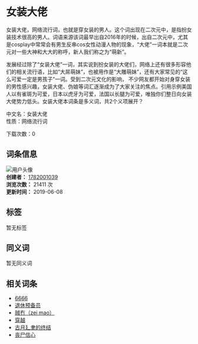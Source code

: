 # 女装大佬

女装大佬，网络流行词，也就是穿女装的男人。这个词出现在二次元中，是指扮女装技术很高的男人。词语来源该词最早出自2016年的时候，出自二次元中，尤其是cosplay中常常会有男生反串cos女性动漫人物的现象，“大佬”一词本就是二次元对一些大神和大大的称呼，新人我们称之为“萌新”。 

发展经过除了“女装大佬”一词，其实说到扮女装的大佬们，网络上还有很多形容他们的相关流行语，比如“大屌萌妹”，也被用作是“大雕萌妹”，还有大家常见的“这么可爱一定是男孩子”一词。受到二次元文化的影响， 不少网友都开始对身穿女装的男性感兴趣，女装大佬、伪娘等词汇逐渐成为了大家关注的焦点。引用示例美国人以有雀斑为可爱，日本以虎牙为可爱，法国以长腿为可爱，唯独你们整日向女装大佬势力低头。女装大佬本词条是多义词，共2个义项展开？

中文名：女装大佬  
性质：网络流行词  

下载次数：0  

## 词条信息

![用户头像](style/default/user_l.jpg)  
**创建者：** [1782001039](index.php?user-space-2350.html)  
**浏览次数：** 21411 次  
**更新时间：** 2019-06-08  

## 标签

暂无标签

## 同义词

暂无同义词

## 相关词条

- [6666](index.php?doc-innerlink-6666 "6666")
- [退休预备员](index.php?doc-innerlink-%E9%80%80%E4%BC%91%E9%A2%84%E5%A4%87%E5%91%98 "退休预备员")
- [贼冇（zei mao）](index.php?doc-innerlink-%E8%B4%BC%E5%86%87%EF%BC%88zei+mao%EF%BC%89 "贼冇（zei mao）")
- [穿越](index.php?doc-innerlink-%E7%A9%BF%E8%B6%8A "穿越")
- [古月廴聿的终结](index.php?doc-innerlink-%E5%8F%A4%E6%9C%88%E5%BB%B6%E8%81%BF%E7%9A%84%E7%BB%88%E7%BB%93 "古月廴聿的终结")
- [丧尸信心](index.php?doc-innerlink-%E4%B8%A7%E5%B0%B8%E4%BF%A1%E5%BF%83 "丧尸信心")
<!-- tcd_original_link http://www.lxybaike.com/index.php?doc-view-5126.html -->
